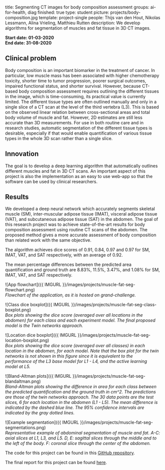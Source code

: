 title: Segmenting CT images for body composition assessment
groups: ai-for-health, diag
finished: true
type: student
picture: projects/body-composition.jpg
template: project-single
people: Thijs van den Hout, Nikolas Lessmann, Alina Vrieling, Matthieu Rutten
description: We develop algorithms for segmentation of muscles and fat tissue in 3D CT images.

**Start date: 01-03-2020** <br>
**End date: 31-08-2020**

## Clinical problem
Body composition is an important biomarker in the treatment of cancer. In particular, low muscle mass has been associated with
higher chemotherapy toxicity, shorter time to tumor progression, poorer surgical outcomes, impaired functional status, and
shorter survival. However, because CT-based body composition assessment requires outlining the different tissues in the image,
which is time-consuming, its practical value is currently limited. The different tissue types are often outlined manually and
only in a single slice of a CT scan at the level of the third vertebra (L3). This is based on the observed linear relation
between cross-sectional areas and total body volume of muscle and fat. However, 2D estimates are still less accurate than
3D measurements. For use in both routine care and in research studies, automatic segmentation of the different tissue types is
desirable, especially if that would enable quantification of various tissue types in the whole 3D scan rather than a single slice.

## Innovation
The goal is to develop a deep learning algorithm that automatically outlines different muscles and fat in 3D CT scans. An important
aspect of this project is also the implementation as an easy to use web-app so that the software can be used by clinical researchers.

## Results
We developed a deep neural network which accurately segments skeletal muscle (SM), inter-muscular adipose tissue (IMAT), visceral adipose tissue (VAT), and subcutaneous adipose tissue (SAT) in the abdomen. The goal of this research project was to achieve state-of-the-art results for body composition assessment using routine CT scans of the abdomen. The proposed method gives a more accurate assessment of body composition than related work with the same objective.

The algorithm achieves dice scores of 0.91, 0.84, 0.97 and 0.97 for SM, IMAT, VAT, and SAT respectively, with an average of 0.92.

The mean percentage differences between the predicted area quantification and ground truth are 8.83%, 11.5%, 3.47%, and 1.08% for SM, IMAT, VAT, and SAT respectively.

![App flowchart]({{ IMGURL }}/images/projects/muscle-fat-seg-flowchart.png)<br>
*Flowchart of the application, as it is hosted on grand-challenge.*

![Class dice boxplot]({{ IMGURL }}/images/projects/muscle-fat-seg-class-boxplot.png)<br>
*Box plots showing the dice score (averaged over all locations in the abdomen) for each class and each experiment model. The final proposed model is the Twin networks approach.*

![Location dice boxplot]({{ IMGURL }}/images/projects/muscle-fat-seg-location-boxplot.png)<br>
*Box plots showing the dice score (averaged over all classes) in each location in the abdomen, for each model. Note that the box plot for the twin networks is not shown in this figure since it is equivalent to the performance of the L3 base model for L1 - L4, and the active learning model at L5.*

![Bland-Altman plots]({{ IMGURL }}/images/projects/muscle-fat-seg-blandaltman.png)<br>
*Bland-Altman plots showing the difference in area for each class between the predicted quantification and the ground truth in cm^2. The predictions are those of the twin networks approach. The 30 data points are the test slices, 6 for each location in the abdomen (L1 - L5). The mean difference is indicated by the dashed blue line. The 95% confidence intervals are indicated by the gray dotted lines.*

![Example segmentation]({{ IMGURL }}/images/projects/muscle-fat-seg-segmentations.png)<br>
*Representative example of abdominal segmentation of muscle and fat. A-C: axial slices at L1, L3, and L5. D, E: sagittal slices through the middle and to the left of the body. F: coronal slice through the center of the abdomen.*

The code for this project can be found in this [GitHub repository](https://github.com/DIAGNijmegen/msk-fat-muscle-quantification).

The final report for this project can be found [here](https://drive.google.com/file/d/1crvG6jbaj0dnw9I4ller4K__l4XVBp1z/view?usp=sharing).
